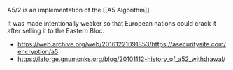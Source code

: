 A5/2 is an implementation of the [[A5 Algorithm]].

It was made intentionally weaker so that European nations could crack it after selling it to the Eastern Bloc.
- https://web.archive.org/web/20161221091853/https://asecuritysite.com/encryption/a5
- https://laforge.gnumonks.org/blog/20101112-history_of_a52_withdrawal/